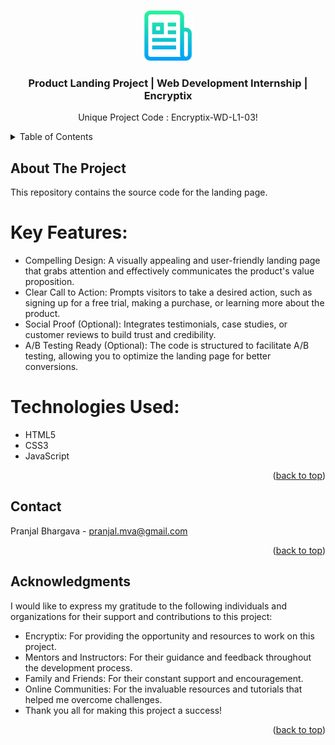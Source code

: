 <a name="readme-top"></a>

<!-- PROJECT LOGO -->
<br />
<div align="center">
  <a href="#">
    <img src="images/logo.png" alt="Logo" width="80" height="80">
  </a>

  <h3 align="center">Product Landing Project | Web Development Internship | Encryptix</h3>

  <p align="center">
    Unique Project Code : Encryptix-WD-L1-03!
    <br />
  </p>
</div>



<!-- TABLE OF CONTENTS -->
<details>
  <summary>Table of Contents</summary>
  <ol>
    <li>
      <a href="#about-the-project">About The Project</a>
    </li>
    <li><a href="#contact">Contact</a></li>
    <li><a href="#acknowledgments">Acknowledgments</a></li>
  </ol>
</details>



<!-- ABOUT THE PROJECT -->
## About The Project

This repository contains the source code for the landing page.

# Key Features:

* Compelling Design: A visually appealing and user-friendly landing page that grabs attention and effectively communicates the product's value proposition.
* Clear Call to Action: Prompts visitors to take a desired action, such as signing up for a free trial, making a purchase, or learning more about the product.
* Social Proof (Optional): Integrates testimonials, case studies, or customer reviews to build trust and credibility.
* A/B Testing Ready (Optional): The code is structured to facilitate A/B testing, allowing you to optimize the landing page for better conversions.

# Technologies Used:

* HTML5
* CSS3 
* JavaScript 

<p align="right">(<a href="#readme-top">back to top</a>)</p>

<!-- CONTACT -->
## Contact

Pranjal Bhargava - pranjal.mva@gmail.com

<p align="right">(<a href="#readme-top">back to top</a>)</p>



<!-- ACKNOWLEDGMENTS -->
## Acknowledgments

I would like to express my gratitude to the following individuals and organizations for their support and contributions to this project:

* Encryptix: For providing the opportunity and resources to work on this project.
* Mentors and Instructors: For their guidance and feedback throughout the development process.
* Family and Friends: For their constant support and encouragement.
* Online Communities: For the invaluable resources and tutorials that helped me overcome challenges.
* Thank you all for making this project a success!

<p align="right">(<a href="#readme-top">back to top</a>)</p>

